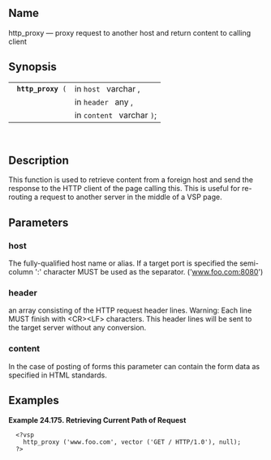 <div>

<div>

</div>

<div>

## Name

http_proxy — proxy request to another host and return content to calling
client

</div>

<div>

## Synopsis

<div>

|                         |                            |
|-------------------------|----------------------------|
| ` `**`http_proxy`**` (` | in `host ` varchar ,       |
|                         | in `header ` any ,         |
|                         | in `content ` varchar `)`; |

<div>

 

</div>

</div>

</div>

<div>

## Description

This function is used to retrieve content from a foreign host and send
the response to the HTTP client of the page calling this. This is useful
for re-routing a request to another server in the middle of a VSP page.

</div>

<div>

## Parameters

<div>

### host

The fully-qualified host name or alias. If a target port is specified
the semi-column ':' character MUST be used as the separator.
('www.foo.com:8080')

</div>

<div>

### header

an array consisting of the HTTP request header lines. Warning: Each line
MUST finish with \<CR\>\<LF\> characters. This header lines will be sent
to the target server without any conversion.

</div>

<div>

### content

In the case of posting of forms this parameter can contain the form data
as specified in HTML standards.

</div>

</div>

<div>

## Examples

<div>

**Example 24.175. Retrieving Current Path of Request**

<div>

``` programlisting
  <?vsp
    http_proxy ('www.foo.com', vector ('GET / HTTP/1.0'), null);
  ?>
  
```

</div>

</div>

  

</div>

</div>
